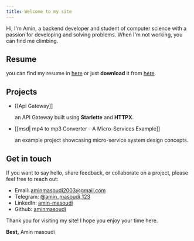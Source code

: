 ```yaml
---
title: Welcome to my site
---
```


Hi, I'm Amin, a backend developer and student of computer science with a passion for developing and solving problems. When I'm not 
working, you can find me climbing.

## Resume
you can find my resume in [here](./cv_embeded.html) or just **download** it from [here](./cv.pdf).

## Projects
- [[Api Gateway]]
    
    an API Gateway built using **Starlette** and **HTTPX**.


- [[msd| mp4 to mp3 Converter - A Micro-Services Example]]

    an example project showcasing micro-service system design concepts.


## Get in touch
If you want to say hello, share feedback, or collaborate on a project, please feel free to reach out:

* Email: aminmasoudi2003@gmail.com
* Telegram: [@amin_masoudi_123](https://t.me/amin_masoudi_123)
* LinkedIn: [amin-masoudi](https://www.linkedin.com/in/amin-masoudi/)
* Github: [aminmasoudi](https://github.com/AminMasoudi/)

Thank you for visiting my site! I hope you enjoy your time here.

**Best,**
Amin masoudi
